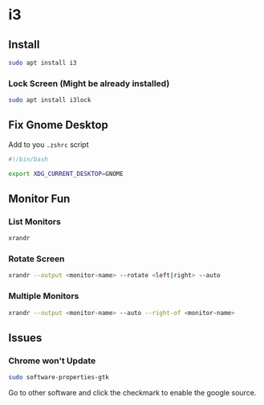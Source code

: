 # i3

## Install

```bash
sudo apt install i3
```

### Lock Screen (Might be already installed)

```bash
sudo apt install i3lock
```

## Fix Gnome Desktop

Add to you `.zshrc` script

```sh
#!/bin/bash

export XDG_CURRENT_DESKTOP=GNOME
```

## Monitor Fun

### List Monitors

```sh
xrandr
```

### Rotate Screen

```sh
xrandr --output <monitor-name> --rotate <left|right> --auto
```

### Multiple Monitors

```sh
xrandr --output <monitor-name> --auto --right-of <monitor-name>
```

## Issues

### Chrome won't Update

```sh
sudo software-properties-gtk
```

Go to other software and click the checkmark to enable the google source.
